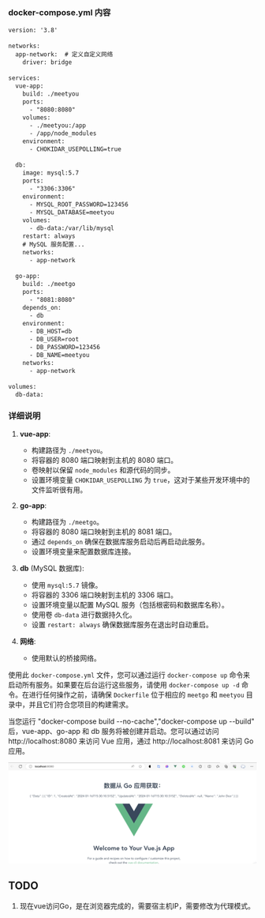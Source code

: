 ### docker-compose.yml 内容

```
version: '3.8'

networks:
  app-network:  # 定义自定义网络
    driver: bridge

services:
  vue-app:
    build: ./meetyou
    ports:
      - "8080:8080"
    volumes:
      - ./meetyou:/app
      - /app/node_modules
    environment:
      - CHOKIDAR_USEPOLLING=true

  db:
    image: mysql:5.7
    ports:
      - "3306:3306"
    environment:
      - MYSQL_ROOT_PASSWORD=123456
      - MYSQL_DATABASE=meetyou
    volumes:
      - db-data:/var/lib/mysql
    restart: always
    # MySQL 服务配置...
    networks:
      - app-network

  go-app:
    build: ./meetgo
    ports:
      - "8081:8080"
    depends_on:
      - db
    environment:
      - DB_HOST=db
      - DB_USER=root
      - DB_PASSWORD=123456
      - DB_NAME=meetyou
    networks:
      - app-network

volumes:
  db-data:

```

### 详细说明

1. **vue-app**:

   - 构建路径为 `./meetyou`。
   - 将容器的 8080 端口映射到主机的 8080 端口。
   - 卷映射以保留 `node_modules` 和源代码的同步。
   - 设置环境变量 `CHOKIDAR_USEPOLLING` 为 `true`，这对于某些开发环境中的文件监听很有用。

2. **go-app**:

   - 构建路径为 `./meetgo`。
   - 将容器的 8080 端口映射到主机的 8081 端口。
   - 通过 `depends_on` 确保在数据库服务启动后再启动此服务。
   - 设置环境变量来配置数据库连接。

3. **db** (MySQL 数据库):

   - 使用 `mysql:5.7` 镜像。
   - 将容器的 3306 端口映射到主机的 3306 端口。
   - 设置环境变量以配置 MySQL 服务（包括根密码和数据库名称）。
   - 使用卷 `db-data` 进行数据持久化。
   - 设置 `restart: always` 确保数据库服务在退出时自动重启。

4. **网络**:
   - 使用默认的桥接网络。

使用此 `docker-compose.yml` 文件，您可以通过运行 `docker-compose up` 命令来启动所有服务。如果要在后台运行这些服务，请使用 `docker-compose up -d` 命令。在进行任何操作之前，请确保 `Dockerfile` 位于相应的 `meetgo` 和 `meetyou` 目录中，并且它们符合您项目的构建需求。

当您运行 "docker-compose build --no-cache","docker-compose up --build" 后，vue-app、go-app 和 db 服务将被创建并启动。您可以通过访问 http://localhost:8080 来访问 Vue 应用，通过 http://localhost:8081 来访问 Go 应用。

![Alt text](image.png)



## TODO
1. 现在vue访问Go，是在浏览器完成的，需要宿主机IP，需要修改为代理模式。
